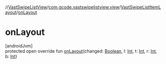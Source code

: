 //[VastSwipeListView](../../../index.md)/[com.gcode.vastswipelistview.view](../index.md)/[VastSwipeListItemLayout](index.md)/[onLayout](on-layout.md)

# onLayout

[androidJvm]\
protected open override fun [onLayout](on-layout.md)(changed: [Boolean](https://kotlinlang.org/api/latest/jvm/stdlib/kotlin/-boolean/index.html), l: [Int](https://kotlinlang.org/api/latest/jvm/stdlib/kotlin/-int/index.html), t: [Int](https://kotlinlang.org/api/latest/jvm/stdlib/kotlin/-int/index.html), r: [Int](https://kotlinlang.org/api/latest/jvm/stdlib/kotlin/-int/index.html), b: [Int](https://kotlinlang.org/api/latest/jvm/stdlib/kotlin/-int/index.html))
